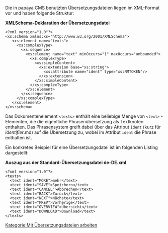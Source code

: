 
Die in papaya CMS benutzten Übersetzungsdateien liegen im XML-Format vor und haben folgende Struktur:

**XMLSchema-Deklaration der Übersetzungsdatei**

~~~~ {.xml}
<?xml version="1.0"?>
<xs:schema xmlns:xs="http://www.w3.org/2001/XMLSchema">
   <xs:element name="texts">
     <xs:complexType>
       <xs:sequence>
         <xs:element name="text" minOccurs="1" maxOccurs="unbounded">
           <xs:complexType>
             <xs:simpleContent>
               <xs:extension base="xs:string">
                 <xs:attribute name="ident" type="xs:NMTOKEN"/>
               </xs:extension>
             </xs:simpleContent>
           </xs:complexType>
         </xs:element>
       </xs:sequence>
     </xs:complexType>
   </xs:element>
</xs:schema>
~~~~

Das Dokumentenelement `<texts>` enthält eine beliebige Menge von `<text>` -Elementen, die die eigentliche Phrasenübersetzung als Textknoten enthalten. Das Phrasensystem greift dabei über das Attribut `ident` (kurz für *identifier*.md) auf die Übersetzung zu, wobei im Attribut `ident` die Phrase enthalten ist.

Ein konkretes Beispiel für eine Übersetzungsdatei ist im folgenden Listing dargestellt:

**Auszug aus der Standard-Übersetzungsdatei de-DE.xml**

~~~~ {.xml}
<?xml version="1.0"?>
<texts>
  <text ident="MORE">mehr</text>
  <text ident="SAVE">Speichern</text>
  <text ident="CANCEL">Abbrechen</text>
  <text ident="BACK">Zurück</text>
  <text ident="NEXT">Nächste</text>
  <text ident="PREV">Vorherige</text>
  <text ident="OVERVIEW">Übersicht</text>
  <text ident="DOWNLOAD">Download</text>
</texts>
~~~~

[Kategorie:Mit Übersetzungsdateien arbeiten](export_de/Kategorie:Mit_Übersetzungsdateien_arbeiten.md)